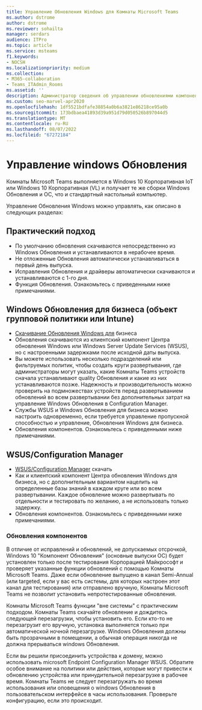 ```yaml
---
title: Управление Обновления Windows для Комнаты Microsoft Teams
ms.author: dstrome
author: dstrome
ms.reviewer: sohailta
manager: serdars
audience: ITPro
ms.topic: article
ms.service: msteams
f1.keywords:
- NOCSH
ms.localizationpriority: medium
ms.collection:
- M365-collaboration
- Teams_ITAdmin_Rooms
ms.assetid: ''
description: Администратор сведения об управлении обновлениями компонентов Windows Обновления и Windows для Комнаты Microsoft Teams.
ms.custom: seo-marvel-apr2020
ms.openlocfilehash: 1df5521bdfafe38854a0b6a3821e86218ce95a0b
ms.sourcegitcommit: 173bdbaea41893d39a951d79d050526b897044d5
ms.translationtype: MT
ms.contentlocale: ru-RU
ms.lasthandoff: 08/07/2022
ms.locfileid: "67272184"
---
```

# <a name="manage-windows-updates"></a>Управление windows Обновления

Комнаты Microsoft Teams выполняется в Windows 10 Корпоративная IoT или Windows 10 Корпоративная (VL) и получает те же сборки Windows Обновления и ОС, что и стандартный настольный компьютер.

Управление Обновления Windows можно управлять, как описано в следующих разделах:

## <a name="hands-off-approach"></a>Практический подход 

- По умолчанию обновления скачиваются непосредственно из Windows Обновления и устанавливаются в нерабочее время.
- Не отложенные Обновления автоматически устанавливаться в первый день выпуска.
- Исправления Обновления и драйверы автоматически скачиваются и устанавливаются с 1-го дня.
- Функция Обновления. Ознакомьтесь с приведенными ниже примечаниями.

## <a name="windows-updates-for-business-gpo-or-intune"></a>Windows Обновления для бизнеса (объект групповой политики или Intune)  

- [Скачивание Обновления Windows для](/windows/deployment/update/waas-manage-updates-wufb) бизнеса
- Обновления скачиваются из клиентский компонент Центра обновления Windows или Windows Server Update Services (WSUS), но с настроенными задержками после исходной даты выпуска.
- Вы можете использовать несколько подразделений или фильтруемых политик, чтобы создать круги развертывания, где администраторы могут указать, какие Комнаты Teams устройств сначала устанавливают quality Обновления и какие из них устанавливаются позже. Надежность и производительность можно проверить на подмножествах устройств перед развертыванием обновлений во всем развертывании без дополнительных затрат на управление Windows Обновления в Configuration Manager.
- Службы WSUS и Windows Обновления для бизнеса можно настроить одновременно[](/windows/deployment/update/waas-integrate-wufb), если требуется управление пропускной способностью и управление, Обновления Windows для бизнеса.
- Обновления компонентов. Ознакомьтесь с приведенными ниже примечаниями.

## <a name="wsusconfiguration-manager"></a>WSUS/Configuration Manager

- [WSUS/Configuration Manager](/windows/deployment/update/waas-manage-updates-configuration-manager) скачать
- Как и клиентский компонент Центра обновления Windows для бизнеса, но с дополнительным вариантом нацелить на определенные базы знаний в каждом круге или во всем развертывании. Каждое обновление можно развертывать по отдельности и тестировать по желанию, а не использовать только задержку.
- Обновления компонентов. Ознакомьтесь с приведенными ниже примечаниями.

### <a name="feature-updates"></a>Обновления компонентов

В отличие от исправлений и обновлений, не допускаемых отсрочкой, Windows 10 "Компонент Обновления" (основные выпуски ОС) будет установлен только после тестирования Корпорацией Майкрософт и проверяет указанные функции обновлений с помощью Комнаты Microsoft Teams. Даже если обновление выпущено в канал Semi-Annual (или targeted, если у вас есть системы, для которых настроен этот канал для тестирования) или отправлено вручную, Комнаты Microsoft Teams не позволит установить непротестированные обновления.

Комнаты Microsoft Teams функции "вне системы" с практическим подходом. Комнаты Teams скачайте обновление и дождитесь следующей перезагрузки, чтобы установить его. Если кто-то не перезагрузит его вручную, установка выполняется только при автоматической ночной перезагрузке. Windows Обновления должны быть прозрачными в помещении, а обычная операция никогда не должна прерываться windows Обновления.

Если вы решили присоединить устройства к домену, можно использовать microsoft Endpoint Configuration Manager WSUS. Обратите особое внимание на политики или действия, которые могут привести к обновлению устройства или принудительной перезагрузке в рабочее время. Комнаты Teams не следует перезагружать во время использования или оповещения о windows Обновления в пользовательском интерфейсе в часы использования. Проверьте конфигурацию, если это происходит.
